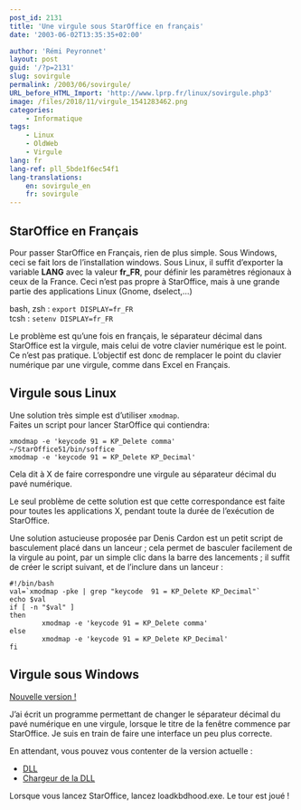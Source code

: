```yaml
---
post_id: 2131
title: 'Une virgule sous StarOffice en français'
date: '2003-06-02T13:35:35+02:00'

author: 'Rémi Peyronnet'
layout: post
guid: '/?p=2131'
slug: sovirgule
permalink: /2003/06/sovirgule/
URL_before_HTML_Import: 'http://www.lprp.fr/linux/sovirgule.php3'
image: /files/2018/11/virgule_1541283462.png
categories:
    - Informatique
tags:
    - Linux
    - OldWeb
    - Virgule
lang: fr
lang-ref: pll_5bde1f6ec54f1
lang-translations:
    en: sovirgule_en
    fr: sovirgule
---
```


## StarOffice en Français

Pour passer StarOffice en Français, rien de plus simple. Sous Windows, ceci se fait lors de l’installation windows. Sous Linux, il suffit d’exporter la variable **LANG** avec la valeur **fr\_FR**, pour définir les paramètres régionaux à ceux de la France. Ceci n’est pas propre à StarOffice, mais à une grande partie des applications Linux (Gnome, dselect,…)

bash, zsh : `export DISPLAY=fr_FR`  
tcsh : `setenv DISPLAY=fr_FR`

Le problème est qu’une fois en français, le séparateur décimal dans StarOffice est la virgule, mais celui de votre clavier numérique est le point. Ce n’est pas pratique. L’objectif est donc de remplacer le point du clavier numérique par une virgule, comme dans Excel en Français.

<a name="comma"></a>

## Virgule sous Linux

Une solution très simple est d’utiliser `xmodmap`.  
Faites un script pour lancer StarOffice qui contiendra:

```
xmodmap -e 'keycode 91 = KP_Delete comma'
~/StarOffice51/bin/soffice
xmodmap -e 'keycode 91 = KP_Delete KP_Decimal'
```

Cela dit à X de faire correspondre une virgule au séparateur décimal du pavé numérique.

Le seul problème de cette solution est que cette correspondance est faite pour toutes les applications X, pendant toute la durée de l’exécution de StarOffice.

Une solution astucieuse proposée par Denis Cardon est un petit script de basculement placé dans un lanceur ; cela permet de basculer facilement de la virgule au point, par un simple clic dans la barre des lancements ; il suffit de créer le script suivant, et de l’inclure dans un lanceur :

```
#!/bin/bash
val=`xmodmap -pke | grep "keycode  91 = KP_Delete KP_Decimal"`
echo $val
if [ -n "$val" ]
then
        xmodmap -e 'keycode 91 = KP_Delete comma'
else
        xmodmap -e 'keycode 91 = KP_Delete KP_Decimal'
fi

```

## Virgule sous Windows

[Nouvelle version !](/2004/06/ooovirg/)

J’ai écrit un programme permettant de changer le séparateur décimal du pavé numérique en une virgule, lorsque le titre de la fenêtre commence par StarOffice. Je suis en train de faire une interface un peu plus correcte.

En attendant, vous pouvez vous contenter de la version actuelle :

- [DLL](/files/old-web/linux/kdbhook.dll)
- [Chargeur de la DLL](/files/old-web/linux/loadkbdhook.exe)

Lorsque vous lancez StarOffice, lancez loadkbdhood.exe. Le tour est joué !